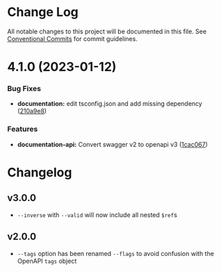 # Change Log

All notable changes to this project will be documented in this file.
See [Conventional Commits](https://conventionalcommits.org) for commit guidelines.

# 4.1.0 (2023-01-12)

### Bug Fixes

- **documentation:** edit tsconfig.json and add missing dependency ([210a9e8](https://github.com/mermade/openapi-filter/commit/210a9e845d09fa9da70dea4b361648e50970af4b))

### Features

- **documentation-api:** Convert swagger v2 to openapi v3 ([1cac067](https://github.com/mermade/openapi-filter/commit/1cac067e275c0b0c1575fbaece791b966ca44115))

# Changelog

## v3.0.0

- `--inverse` with `--valid` will now include all nested `$ref`s

## v2.0.0

- `--tags` option has been renamed `--flags` to avoid confusion with the OpenAPI `tags` object
